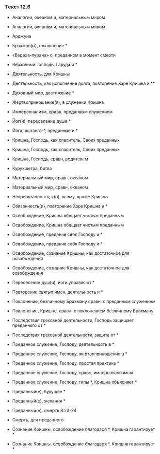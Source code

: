 ### Текст 12.6

- Аналогии, океаном и, материальным миром

- Аналогии, океаном и, материальным миром

- Арджуна

- Брахман(ы), поклонение *

- «Вараха-пурана» о, преданном в момент смерти

- Верховный Господь, Гаруда и *

- Деятельность, для Кришны

- Деятельность, как исполнение долга, повторение Харе Кришна и **

- Духовный мир, достижение *

- Жертвоприношение(я), в служении Кришне

- Имперсонализм, сравн, преданным служением

- Йог(и), переселение души *

- Йога, аштанга-*, преданные и *

- Кришна, Господь, как спаситель, Своих преданных

- Кришна, Господь, как спаситель, Своих преданных

- Кришна, Господь, сравн, родителем

- Курукшетра, битва

- Материальный мир, сравн, океаном

- Материальный мир, сравн, океаном

- Непривязанность, к(о), всему, кроме Кришны

- Обязанность(и), повторение Харе Кришна и *

- Освобождение, Кришна обещает чистым преданным

- Освобождение, Кришна обещает чистым преданным

- Освобождение, предание себя Господу и *

- Освобождение, предание себя Господу и *

- Освобождение, сознание Кришны, как достаточное для освобождения

- Освобождение, сознание Кришны, как достаточное для освобождения

- Переселение душ(и), йоги управляют *

- Повторение святых имен, деятельность и *

- Поклонение, безличному Брахману сравн. с преданным служением

- Поклонение, Кришне, сравн. с поклонением безличному Брахману

- Последствия греховной деятельности, Господь защищает преданного от *

- Последствия греховной деятельности, защита от *

- Преданное служение, Господу, деятельность в *

- Преданное служение, Господу, жертвоприношение в *

- Преданное служение, Господу, простая практика *

- Преданное служение, Господу, сравн, имперсонализмом

- Преданное служение, Господу, типы *, Кришна объясняет *

- Преданный(е), будущее *

- Преданный(е), желания *

- Преданный(е), смерть 8.23-24

- Смерть, для преданного

- Сознание Кришны, освобождение благодаря *, Кришна гарантирует *

- Сознание Кришны, освобождение благодаря *, Кришна гарантирует *
	
